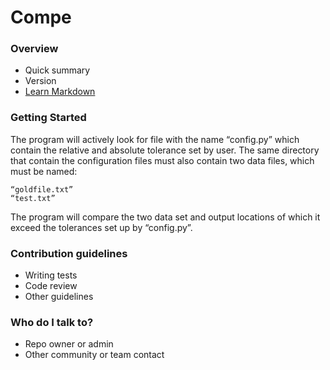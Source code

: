 # Compe #

### Overview ###

* Quick summary
* Version
* [Learn Markdown](https://bitbucket.org/tutorials/markdowndemo)

### Getting Started ###
The program will actively look for file with the name “config.py” which contain the relative and absolute tolerance set by user.  The same directory that contain the configuration files must also contain two data files, which must be named:

	“goldfile.txt”
	“test.txt”

The program will compare the two data set and output locations of which it exceed the tolerances set up by “config.py”.
### Contribution guidelines ###

* Writing tests
* Code review
* Other guidelines

### Who do I talk to? ###

* Repo owner or admin
* Other community or team contact